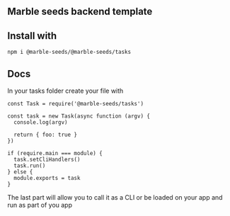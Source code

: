 ## Marble seeds backend template

## Install with

```
npm i @marble-seeds/@marble-seeds/tasks
```

## Docs

In your tasks folder create your file with

```
const Task = require('@marble-seeds/tasks')

const task = new Task(async function (argv) {
  console.log(argv)

  return { foo: true }
})

if (require.main === module) {
  task.setCliHandlers()
  task.run()
} else {
  module.exports = task
}
```

The last part will allow you to call it as a CLI or be loaded on your app and run as part of you app